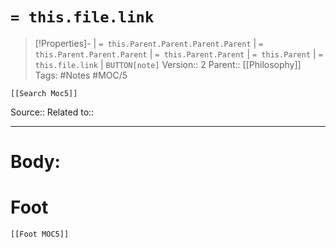 # `= this.file.link`
>[!Properties]- | `= this.Parent.Parent.Parent.Parent` |  `= this.Parent.Parent.Parent` | `= this.Parent.Parent` | `= this.Parent` | `= this.file.link` | `BUTTON[note]`
>Version:: 2
>Parent:: [[Philosophy]]
>Tags: #Notes #MOC/5
```meta-bind-embed
[[Search Moc5]]
```
Source::
Related to::
***
# Body:









# Foot
```meta-bind-embed
[[Foot MOC5]]
```